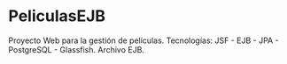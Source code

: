 # PeliculasEJB
Proyecto Web para la gestión de películas. Tecnologías: JSF - EJB - JPA - PostgreSQL - Glassfish. Archivo EJB.
